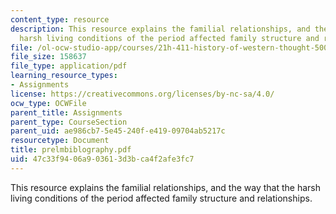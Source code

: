 ```yaml
---
content_type: resource
description: This resource explains the familial relationships, and the way that the
  harsh living conditions of the period affected family structure and relationships.
file: /ol-ocw-studio-app/courses/21h-411-history-of-western-thought-500-1300-fall-2004/47c33f9406a903613d3bca4f2afe3fc7_prelmbiblography.pdf
file_size: 158637
file_type: application/pdf
learning_resource_types:
- Assignments
license: https://creativecommons.org/licenses/by-nc-sa/4.0/
ocw_type: OCWFile
parent_title: Assignments
parent_type: CourseSection
parent_uid: ae986cb7-5e45-240f-e419-09704ab5217c
resourcetype: Document
title: prelmbiblography.pdf
uid: 47c33f94-06a9-0361-3d3b-ca4f2afe3fc7
---
```

This resource explains the familial relationships, and the way that the harsh living conditions of the period affected family structure and relationships.